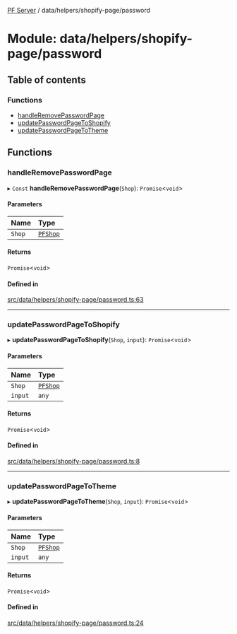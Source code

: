 [PF Server](../README.md) / data/helpers/shopify-page/password

# Module: data/helpers/shopify-page/password

## Table of contents

### Functions

- [handleRemovePasswordPage](data_helpers_shopify_page_password.md#handleremovepasswordpage)
- [updatePasswordPageToShopify](data_helpers_shopify_page_password.md#updatepasswordpagetoshopify)
- [updatePasswordPageToTheme](data_helpers_shopify_page_password.md#updatepasswordpagetotheme)

## Functions

### handleRemovePasswordPage

▸ `Const` **handleRemovePasswordPage**(`Shop`): `Promise`<`void`\>

#### Parameters

| Name | Type |
| :------ | :------ |
| `Shop` | [`PFShop`](../classes/data_models_Shop.PFShop.md) |

#### Returns

`Promise`<`void`\>

#### Defined in

[src/data/helpers/shopify-page/password.ts:63](https://bitbucket.org/bravebits/pfserver/src/83cf3bb/src/data/helpers/shopify-page/password.ts#lines-63)

___

### updatePasswordPageToShopify

▸ **updatePasswordPageToShopify**(`Shop`, `input`): `Promise`<`void`\>

#### Parameters

| Name | Type |
| :------ | :------ |
| `Shop` | [`PFShop`](../classes/data_models_Shop.PFShop.md) |
| `input` | `any` |

#### Returns

`Promise`<`void`\>

#### Defined in

[src/data/helpers/shopify-page/password.ts:8](https://bitbucket.org/bravebits/pfserver/src/83cf3bb/src/data/helpers/shopify-page/password.ts#lines-8)

___

### updatePasswordPageToTheme

▸ **updatePasswordPageToTheme**(`Shop`, `input`): `Promise`<`void`\>

#### Parameters

| Name | Type |
| :------ | :------ |
| `Shop` | [`PFShop`](../classes/data_models_Shop.PFShop.md) |
| `input` | `any` |

#### Returns

`Promise`<`void`\>

#### Defined in

[src/data/helpers/shopify-page/password.ts:24](https://bitbucket.org/bravebits/pfserver/src/83cf3bb/src/data/helpers/shopify-page/password.ts#lines-24)
